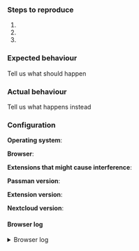 <!--
Thanks for reporting issues back to us!
This is the bug tracker for the WebExtension. Find passman at https://github.com/nextcloud/passman


To make it possible for us to help you please fill out below information carefully.

Read if you are reporting an bug / issue:
Failure to follow this issue template will result in a direct close of the issue.
--> 
### Steps to reproduce
1. 
2. 
3. 

### Expected behaviour
Tell us what should happen

### Actual behaviour
Tell us what happens instead

### Configuration
**Operating system**: 

**Browser**: 

**Extensions that might cause interference**: 

**Passman version**: 

**Extension version**: 

**Nextcloud version**: 
   
#### Browser log
<details>
<summary>Browser log</summary>
```
Insert your browser log here, this could for example include:

a) The javascript console log
b) The network log
c) ...
```
</details>   
